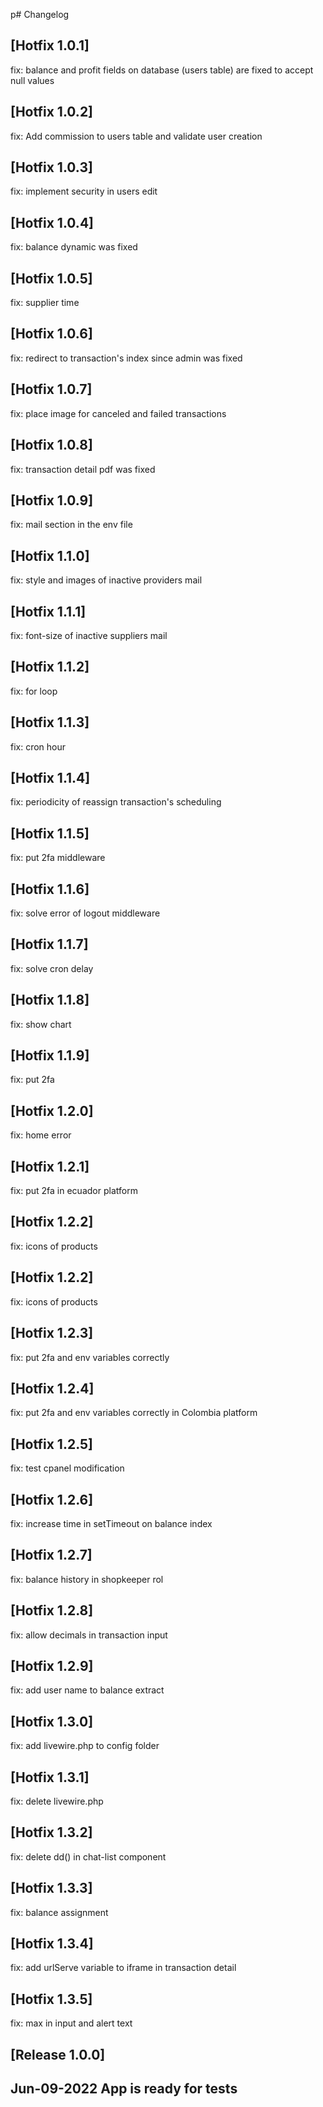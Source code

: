 p# Changelog

## [Hotfix 1.0.1]
fix: balance and profit fields on database (users table) are fixed to accept null values

## [Hotfix 1.0.2]
fix: Add commission to users table and validate user creation

## [Hotfix 1.0.3]
fix: implement security in users edit 

## [Hotfix 1.0.4]
fix: balance dynamic was fixed

## [Hotfix 1.0.5]
fix: supplier time

## [Hotfix 1.0.6]
fix: redirect to transaction's index since admin was fixed

## [Hotfix 1.0.7]
fix: place image for canceled and failed transactions

## [Hotfix 1.0.8]
fix: transaction detail pdf was fixed

## [Hotfix 1.0.9]
fix: mail section in the env file

## [Hotfix 1.1.0]
fix: style and images of inactive providers mail

## [Hotfix 1.1.1]
fix: font-size of inactive suppliers mail

## [Hotfix 1.1.2]
fix: for loop

## [Hotfix 1.1.3]
fix: cron hour

## [Hotfix 1.1.4]
fix: periodicity of reassign transaction's scheduling 

## [Hotfix 1.1.5]
fix: put 2fa middleware

## [Hotfix 1.1.6]
fix: solve error of logout middleware 

## [Hotfix 1.1.7]
fix: solve cron delay

## [Hotfix 1.1.8]
fix: show chart

## [Hotfix 1.1.9]
fix: put 2fa

## [Hotfix 1.2.0]
fix: home error

## [Hotfix 1.2.1]
fix: put 2fa in ecuador platform

## [Hotfix 1.2.2]
fix: icons of products

## [Hotfix 1.2.2]
fix: icons of products

## [Hotfix 1.2.3]
fix: put 2fa and env variables correctly

## [Hotfix 1.2.4]
fix: put 2fa and env variables correctly in Colombia platform

## [Hotfix 1.2.5]
fix: test cpanel modification

## [Hotfix 1.2.6]
fix: increase time in setTimeout on balance index

## [Hotfix 1.2.7]
fix: balance history in shopkeeper rol

## [Hotfix 1.2.8]
fix: allow decimals in transaction input

## [Hotfix 1.2.9]
fix: add user name to balance extract

## [Hotfix 1.3.0]
fix: add livewire.php to config folder

## [Hotfix 1.3.1]
fix: delete livewire.php

## [Hotfix 1.3.2]
fix: delete dd() in chat-list component

## [Hotfix 1.3.3]
fix: balance assignment

## [Hotfix 1.3.4]
fix: add urlServe variable to iframe in transaction detail

## [Hotfix 1.3.5]
fix: max in input and alert text 

## [Release 1.0.0]
## Jun-09-2022 App is ready for tests
